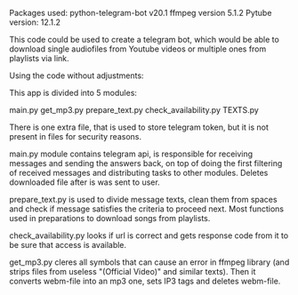 Packages used:
python-telegram-bot v20.1
ffmpeg version 5.1.2
Pytube version: 12.1.2

This code could be used to create a telegram bot, which would be able to download single audiofiles from Youtube videos or multiple ones from playlists via link.

Using the code without adjustments:

This app is divided into 5 modules:

main.py
get_mp3.py
prepare_text.py
check_availability.py
TEXTS.py

There is one extra file, that is used to store telegram token, but it is not present in files for security reasons.


main.py module contains telegram api, is responsible for receiving messages and sending the answers back, on top of doing the first filtering of received messages and distributing tasks to other modules. Deletes downloaded file after is was sent to user.

prepare_text.py is used to divide message texts, clean them from spaces and check if message satisfies the criteria to proceed next. Most functions used in preparations to download songs from playlists. 

check_availability.py looks if url is correct and gets response code from it to be sure that access is available.

get_mp3.py cleres all symbols that can cause an error in ffmpeg library (and strips files from useless "(Official Video)" and similar texts). Then it converts webm-file into an mp3 one, sets IP3 tags and deletes webm-file.